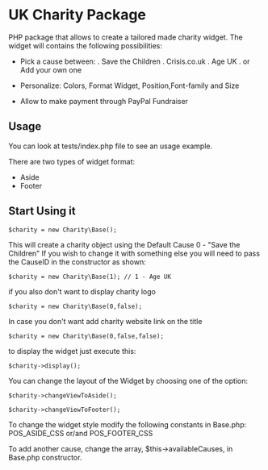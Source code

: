 # UK Charity Package

PHP package that allows to create a tailored made charity widget.
The widget will contains the following possibilities:

- Pick a cause between:
    . Save the Children
    . Crisis.co.uk
    . Age UK
    . or Add your own one

- Personalize: Colors, Format Widget, Position,Font-family and Size

- Allow to make payment through PayPal Fundraiser


## Usage
You can look at tests/index.php file to see an usage example.

There are two types of widget format:
    <ul>
        <li>Aside</li>
        <li>Footer</li>
    </ul>


## Start Using it

```
$charity = new Charity\Base();
```

This will create a charity object using the Default Cause 0 - "Save the Children"
If you wish to change it with something else you will need to pass the CauseID in the constructor as shown:

```
$charity = new Charity\Base(1); // 1 - Age UK
```

if you also don't want to display charity logo
```
$charity = new Charity\Base(0,false);
```

In case you don't want add charity website link on the title
```
$charity = new Charity\Base(0,false,false);
```

to display the widget just execute this:
```
$charity->display();
```

You can change the layout of the Widget by choosing one of the option:

```
$charity->changeViewToAside();

$charity->changeViewToFooter();
```

To change the widget style modify the following constants in Base.php:
POS_ASIDE_CSS or/and POS_FOOTER_CSS

To add another cause, change the array, $this->availableCauses, in Base.php constructor.
 
